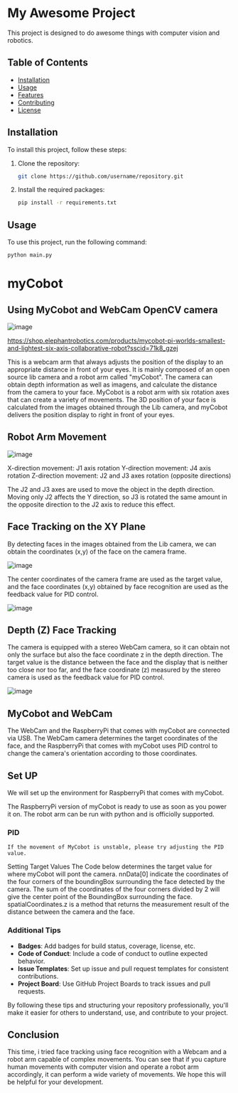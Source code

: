 # My Awesome Project

This project is designed to do awesome things with computer vision and robotics.

## Table of Contents
- [Installation](#installation)
- [Usage](#usage)
- [Features](#features)
- [Contributing](#contributing)
- [License](#license)

## Installation

To install this project, follow these steps:

1. Clone the repository:
    ```sh
    git clone https://github.com/username/repository.git
    ```
2. Install the required packages:
    ```sh
    pip install -r requirements.txt
    ```

## Usage

To use this project, run the following command:

```sh
python main.py
```


# myCobot

## Using MyCobot and WebCam OpenCV camera

![image](https://github.com/WeberSouzaWeb/mycobot_ai/assets/107212929/afb1a27b-4f69-4a19-9286-837bfcb819f8)

https://shop.elephantrobotics.com/products/mycobot-pi-worlds-smallest-and-lightest-six-axis-collaborative-robot?sscid=71k8_gzej

This is a webcam arm that always adjusts the position of the display to an appropriate distance in front of your eyes. It is mainly composed of an open source lib camera and a robot arm called "myCobot". The camera can obtain depth information as well as imagens, and calculate the distance from the camera to your face. MyCobot is a robot arm with six rotation axes that can create a variety of movements. The 3D position of your face is calculated from the images obtained through the Lib camera, and myCobot delivers the position display to right in front of your eyes. 

## Robot Arm Movement
![image](https://github.com/WeberSouzaWeb/mycobot_ai/assets/107212929/279eea02-c527-48fa-9752-77f7dc28ea62)

  X-direction movement: J1 axis rotation
  Y-direction movement: J4 axis rotation
  Z-direction movement: J2 and J3 axes rotation (opposite directions)

The J2 and J3 axes are used to move the object in the depth direction. Moving only J2 affects the Y direction, so J3 is rotated the same amount in the opposite direction to the J2 axis to reduce this effect.

## Face Tracking on the XY Plane
  By detecting faces in the images obtained from the Lib camera, we can obtain the coordinates (x,y) of the face on the camera frame.

  ![image](https://github.com/WeberSouzaWeb/mycobot_ai/assets/107212929/64eef99d-6bc8-461e-b484-9e2fca1fb0ec)

  The center coordinates of the camera frame are used as the target value, and the face coordinates (x,y) obtained by face recognition are used as the feedback value for PID control.

  ![image](https://github.com/WeberSouzaWeb/mycobot_ai/assets/107212929/16475f02-6c59-45a4-a59c-6e0a70af7912)

## Depth (Z) Face Tracking 
  The camera is equipped with a stereo WebCam camera, so it can obtain not only the surface but also the face coordinate z in the depth direction. The target value is the distance between the face and the display that is neither too close nor too far, and the face coordinate (z) measured by the stereo camera is used as the feedback value for PID control.

  ![image](https://github.com/WeberSouzaWeb/mycobot_ai/assets/107212929/99ed95fd-15c7-4fb1-a54d-45f152d1b2a5)

## MyCobot and WebCam
  The WebCam and the RaspberryPi that comes with myCobot are connected via USB.
  The WebCam camera determines the target coordinates of the face, and the RaspberryPi that comes with myCobot uses PID control to change the camera's orientation according to those coordinates.

## Set UP
  We will set up the environment for RaspberryPi that comes with myCobot.
  

  The RaspberryPi version of myCobot is ready to use as soon as you power it on. 
  The robot arm can be run with python and is officiolly supported.

  ### PID
    If the movement of MyCobot is unstable, please try adjusting the PID value.

  Setting Target Values
    The Code below determines the target value for where myCobot will pont the camera. nnData[0] indicate the coordinates of the four corners of the boundingBox surrounding the face detected by the camera. The sum of the coordinates of the four corners divided by 2 will give the center point of the BoundingBox surrounding the face. spatialCoordinates.z is a method that returns the measurement result of the distance between the camera and the face.

    
### Additional Tips

- **Badges**: Add badges for build status, coverage, license, etc.
- **Code of Conduct**: Include a code of conduct to outline expected behavior.
- **Issue Templates**: Set up issue and pull request templates for consistent contributions.
- **Project Board**: Use GitHub Project Boards to track issues and pull requests.

By following these tips and structuring your repository professionally, you'll make it easier for others to understand, use, and contribute to your project.


## Conclusion
  This time, i tried face tracking using face recognition with a Webcam and a robot arm capable of complex movements. You can see that if you capture human movements with computer vision and operate a robot arm accordingly, it can perform a wide variety of movements. We hope this will be helpful for your development.

